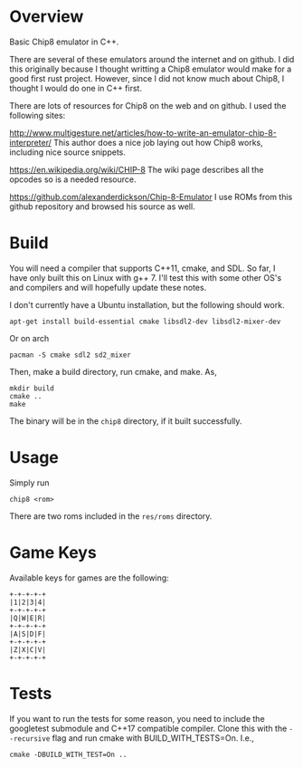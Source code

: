 # Overview
Basic Chip8 emulator in C++.

There are several of these emulators around the internet and on github.
I did this originally because I thought writting a Chip8 emulator would
make for a good first rust project.  However, since I did not know much about
Chip8, I thought I would do one in C++ first.

There are lots of resources for Chip8 on the web and on github.  I used the
following sites:

http://www.multigesture.net/articles/how-to-write-an-emulator-chip-8-interpreter/
This author does a nice job laying out how Chip8 works, including nice source
snippets.  

https://en.wikipedia.org/wiki/CHIP-8
The wiki page describes all the opcodes so is a needed resource.

https://github.com/alexanderdickson/Chip-8-Emulator
I use ROMs from this github repository and browsed his source as well.

# Build

You will need a compiler that supports C++11, cmake, and SDL.  So far,
I have only built this on Linux with g++ 7.  I'll test this with some
other OS's and compilers and will hopefully update these notes.

I don't currently have a Ubuntu installation, but the following should work.

```
apt-get install build-essential cmake libsdl2-dev libsdl2-mixer-dev
```

Or on arch

```
pacman -S cmake sdl2 sd2_mixer
```

Then, make a build directory, run cmake, and make.  As,
```
mkdir build
cmake ..
make 
```

The binary will be in the `chip8` directory, if it built successfully.

# Usage

Simply run

```
chip8 <rom>
```

There are two roms included in the `res/roms` directory.

# Game Keys

Available keys for games are the following:

```
+-+-+-+-+
|1|2|3|4|
+-+-+-+-+
|Q|W|E|R|
+-+-+-+-+
|A|S|D|F|
+-+-+-+-+
|Z|X|C|V|
+-+-+-+-+
```

# Tests
If you want to run the tests for some reason, you need to include the
googletest submodule and C++17 compatible compiler.  Clone this with the
`--recursive` flag and run cmake with BUILD_WITH_TESTS=On.  I.e.,
```
cmake -DBUILD_WITH_TEST=On ..
```
